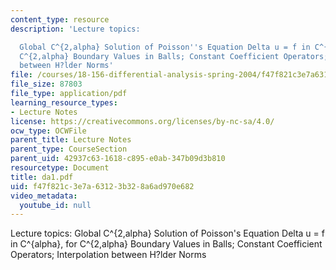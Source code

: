 ```yaml
---
content_type: resource
description: 'Lecture topics:

  Global C^{2,alpha} Solution of Poisson''s Equation Delta u = f in C^{alpha}, for
  C^{2,alpha} Boundary Values in Balls; Constant Coefficient Operators; Interpolation
  between H?lder Norms'
file: /courses/18-156-differential-analysis-spring-2004/f47f821c3e7a63123b328a6ad970e682_da1.pdf
file_size: 87803
file_type: application/pdf
learning_resource_types:
- Lecture Notes
license: https://creativecommons.org/licenses/by-nc-sa/4.0/
ocw_type: OCWFile
parent_title: Lecture Notes
parent_type: CourseSection
parent_uid: 42937c63-1618-c895-e0ab-347b09d3b810
resourcetype: Document
title: da1.pdf
uid: f47f821c-3e7a-6312-3b32-8a6ad970e682
video_metadata:
  youtube_id: null
---
```

Lecture topics:
Global C^{2,alpha} Solution of Poisson's Equation Delta u = f in C^{alpha}, for C^{2,alpha} Boundary Values in Balls; Constant Coefficient Operators; Interpolation between H?lder Norms